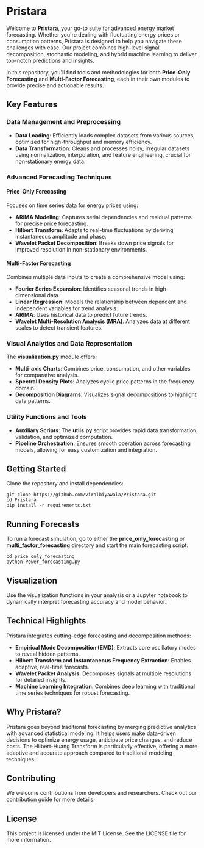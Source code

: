 # **Pristara**
Welcome to **Pristara**, your go-to suite for advanced energy market forecasting. Whether you're dealing with fluctuating energy prices or consumption patterns, Pristara is designed to help you navigate these challenges with ease. Our project combines high-level signal decomposition, stochastic modeling, and hybrid machine learning to deliver top-notch predictions and insights.

In this repository, you'll find tools and methodologies for both **Price-Only Forecasting** and **Multi-Factor Forecasting**, each in their own modules to provide precise and actionable results.

## Key Features

### Data Management and Preprocessing

- **Data Loading**: Efficiently loads complex datasets from various sources, optimized for high-throughput and memory efficiency.
- **Data Transformation**: Cleans and processes noisy, irregular datasets using normalization, interpolation, and feature engineering, crucial for non-stationary energy data.

### Advanced Forecasting Techniques

#### Price-Only Forecasting

Focuses on time series data for energy prices using:
- **ARIMA Modeling**: Captures serial dependencies and residual patterns for precise price forecasting.
- **Hilbert Transform**: Adapts to real-time fluctuations by deriving instantaneous amplitude and phase.
- **Wavelet Packet Decomposition**: Breaks down price signals for improved resolution in non-stationary environments.

#### Multi-Factor Forecasting

Combines multiple data inputs to create a comprehensive model using:
- **Fourier Series Expansion**: Identifies seasonal trends in high-dimensional data.
- **Linear Regression**: Models the relationship between dependent and independent variables for trend analysis.
- **ARIMA**: Uses historical data to predict future trends.
- **Wavelet Multi-Resolution Analysis (MRA)**: Analyzes data at different scales to detect transient features.

### Visual Analytics and Data Representation

The **visualization.py** module offers:
- **Multi-axis Charts**: Combines price, consumption, and other variables for comparative analysis.
- **Spectral Density Plots**: Analyzes cyclic price patterns in the frequency domain.
- **Decomposition Diagrams**: Visualizes signal decompositions to highlight data patterns.

### Utility Functions and Tools

- **Auxiliary Scripts**: The **utils.py** script provides rapid data transformation, validation, and optimized computation.
- **Pipeline Orchestration**: Ensures smooth operation across forecasting models, allowing for easy customization and integration.

## Getting Started

Clone the repository and install dependencies:

```shell
git clone https://github.com/viralbiyawala/Pristara.git
cd Pristara
pip install -r requirements.txt
```

## Running Forecasts

To run a forecast simulation, go to either the **price_only_forecasting** or **multi_factor_forecasting** directory and start the main forecasting script:

```shell
cd price_only_forecasting
python Power_forecasting.py
```

## Visualization

Use the visualization functions in your analysis or a Jupyter notebook to dynamically interpret forecasting accuracy and model behavior.

## Technical Highlights

Pristara integrates cutting-edge forecasting and decomposition methods:
- **Empirical Mode Decomposition (EMD)**: Extracts core oscillatory modes to reveal hidden patterns.
- **Hilbert Transform and Instantaneous Frequency Extraction**: Enables adaptive, real-time forecasts.
- **Wavelet Packet Analysis**: Decomposes signals at multiple resolutions for detailed insights.
- **Machine Learning Integration**: Combines deep learning with traditional time series techniques for robust forecasting.

## Why Pristara?

Pristara goes beyond traditional forecasting by merging predictive analytics with advanced statistical modeling. It helps users make data-driven decisions to optimize energy usage, anticipate price changes, and reduce costs. The Hilbert-Huang Transform is particularly effective, offering a more adaptive and accurate approach compared to traditional modeling techniques.

## Contributing

We welcome contributions from developers and researchers. Check out our [contribution guide](CONTRIBUTING.md) for more details.

## License

This project is licensed under the MIT License. See the LICENSE file for more information.
